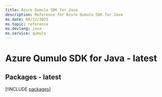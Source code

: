 ```yaml
---
title: Azure Qumulo SDK for Java
description: Reference for Azure Qumulo SDK for Java
ms.date: 08/12/2025
ms.topic: reference
ms.devlang: java
ms.service: qumulo
---
```

# Azure Qumulo SDK for Java - latest
## Packages - latest
[!INCLUDE [packages](qumulo-index.md)]